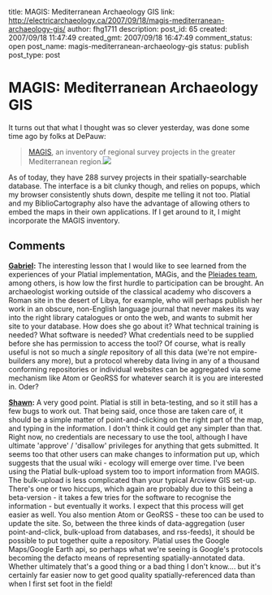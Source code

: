 title: MAGIS: Mediterranean Archaeology GIS
link: http://electricarchaeology.ca/2007/09/18/magis-mediterranean-archaeology-gis/
author: fhg1711
description: 
post_id: 65
created: 2007/09/18 11:47:49
created_gmt: 2007/09/18 16:47:49
comment_status: open
post_name: magis-mediterranean-archaeology-gis
status: publish
post_type: post

# MAGIS: Mediterranean Archaeology GIS

It turns out that what I thought was so clever yesterday, was done some time ago by folks at DePauw: 

> [MAGIS](http://cgma.depauw.edu/MAGIS/), an inventory of regional survey projects in the greater Mediterranean region.![](http://cgma.depauw.edu/MAGIS/Images/cgmatitletile.gif)

As of today, they have 288 survey projects in their spatially-searchable database. The interface is a bit clunky though, and relies on popups, which my browser consistently shuts down, despite me telling it not too. Platial and my BiblioCartography also have the advantage of allowing others to embed the maps in their own applications. If I get around to it, I might incorporate the MAGIS inventory.

## Comments

**[Gabriel](#71 "2007-09-20 12:23:08"):** The interesting lesson that I would like to see learned from the experiences of your Platial implementation, MAGis, and the [Pleiades team](http://pleiades.stoa.org/), among others, is how low the first hurdle to participation can be brought. An archaeologist working outside of the classical academy who discovers a Roman site in the desert of Libya, for example, who will perhaps publish her work in an obscure, non-English language journal that never makes its way into the right library catalogues or onto the web, and wants to submit her site to your database. How does she go about it? What technical training is needed? What software is needed? What credentials need to be supplied before she has permission to access the tool? Of course, what is really useful is not so much a *single* repository of all this data (we're not empire-builders any more), but a protocol whereby data living in any of a thousand conforming repositories or individual websites can be aggregated via some mechanism like Atom or GeoRSS for whatever search it is you are interested in. Oder?

**[Shawn](#72 "2007-09-20 12:40:48"):** A very good point. Platial is still in beta-testing, and so it still has a few bugs to work out. That being said, once those are taken care of, it should be a simple matter of point-and-clicking on the right part of the map, and typing in the information. I don't think it could get any simpler than that. Right now, no credentials are necessary to use the tool, although I have ultimate 'approve' / 'disallow' privileges for anything that gets submitted. It seems too that other users can make changes to information put up, which suggests that the usual wiki - ecology will emerge over time. I've been using the Platial bulk-upload system too to import information from MAGIS. The bulk-upload is less complicated than your typical Arcview GIS set-up. There's one or two hiccups, which again are probably due to this being a beta-version - it takes a few tries for the software to recognise the information - but eventually it works. I expect that this process will get easier as well. You also mention Atom or GeoRSS - these too can be used to update the site. So, between the three kinds of data-aggregation (user point-and-click, bulk-upload from databases, and rss-feeds), it should be possible to put together quite a repository. Platial uses the Google Maps/Google Earth api, so perhaps what we're seeing is Google's protocols becoming the defacto means of representing spatially-annotated data. Whether ultimately that's a good thing or a bad thing I don't know.... but it's certainly far easier now to get good quality spatially-referenced data than when I first set foot in the field!

